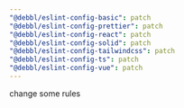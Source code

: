 ```yaml
---
"@debbl/eslint-config-basic": patch
"@debbl/eslint-config-prettier": patch
"@debbl/eslint-config-react": patch
"@debbl/eslint-config-solid": patch
"@debbl/eslint-config-tailwindcss": patch
"@debbl/eslint-config-ts": patch
"@debbl/eslint-config-vue": patch
---
```


change some rules
